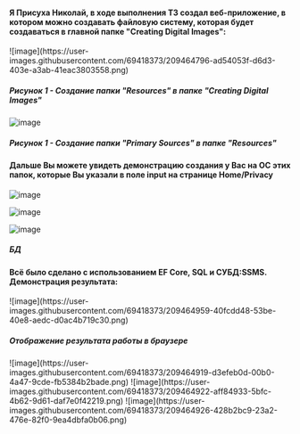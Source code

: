 <h4>Я Присуха Николай, в ходе выполнения ТЗ создал веб-приложение, в котором можно создавать файловую систему, которая будет создаваться в главной папке "Creating Digital Images":</h5>
![image](https://user-images.githubusercontent.com/69418373/209464796-ad54053f-d6d3-403e-a3ab-41eac3803558.png)
<h5>Рисунок 1 - Создание папки "Resources" в папке "Creating Digital Images"</h5>

![image](https://user-images.githubusercontent.com/69418373/209464824-6498932a-b41d-4a6e-9edb-394f65530369.png)
  <h5>Рисунок 1 - Создание папки "Primary Sources" в папке "Resources"</h5>

<h4> Дальше Вы можете увидеть демонстрацию создания у Вас на ОС этих папок, которые Вы указали в поле input на странице Home/Privacy</h4>

![image](https://user-images.githubusercontent.com/69418373/209464862-5b321314-f7a0-4144-b80f-1d34b1019cbb.png)
  
![image](https://user-images.githubusercontent.com/69418373/209464864-adf5c060-ade2-4b0a-baf4-319b0dc05587.png)
  
![image](https://user-images.githubusercontent.com/69418373/209464866-c70ed28f-1542-493e-9a2b-7c331a8cf468.png)

<h5 align:center>БД</h5>
<h4>Всё было сделано с использованием EF Core, SQL и СУБД:SSMS. Демонстрация результата:</h4>
![image](https://user-images.githubusercontent.com/69418373/209464959-40fcdd48-53be-40e8-aedc-d0ac4b719c30.png)

<h5>Отображение результата работы в браузере</h5>
![image](https://user-images.githubusercontent.com/69418373/209464919-d3efeb0d-00b0-4a47-9cde-fb5384b2bade.png)
![image](https://user-images.githubusercontent.com/69418373/209464922-aff84933-5bfc-4b62-9d61-daf7e0f42219.png)
![image](https://user-images.githubusercontent.com/69418373/209464926-428b2bc9-23a2-476e-82f0-9ea4dbfa0b06.png)

